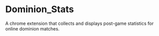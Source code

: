 # Dominion_Stats
A chrome extension that collects and displays post-game statistics for online dominion matches.
